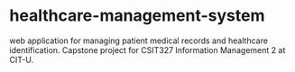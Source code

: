 # healthcare-management-system
web application for managing patient medical records and healthcare identification. Capstone project for CSIT327 Information Management 2 at CIT-U.
